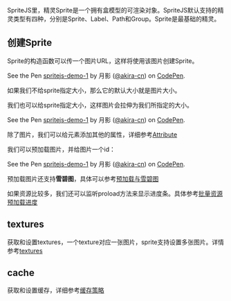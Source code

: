 SpriteJS里，精灵Sprite是一个拥有盒模型的可渲染对象。SpriteJS默认支持的精灵类型有四种，分别是Sprite、Label、Path和Group。Sprite是最基础的精灵。

## 创建Sprite

Sprite的构造函数可以传一个图片URL，这样将使用该图片创建Sprite。

<p data-height="370" data-theme-id="light" data-slug-hash="VdgOXP" data-default-tab="js,result" data-user="akira-cn" data-embed-version="2" data-pen-title="spritejs-demo-1" class="codepen">See the Pen <a href="https://codepen.io/akira-cn/pen/VdgOXP/">spritejs-demo-1</a> by 月影 (<a href="https://codepen.io/akira-cn">@akira-cn</a>) on <a href="https://codepen.io">CodePen</a>.</p>
<script async src="https://static.codepen.io/assets/embed/ei.js"></script>

如果我们不给sprite指定大小，那么它的默认大小就是图片大小。

我们也可以给sprite指定大小，这样图片会拉伸为我们所指定的大小。

<p data-height="371" data-theme-id="light" data-slug-hash="LrqorR" data-default-tab="js,result" data-user="akira-cn" data-embed-version="2" data-pen-title="spritejs-demo-1" class="codepen">See the Pen <a href="https://codepen.io/akira-cn/pen/LrqorR/">spritejs-demo-1</a> by 月影 (<a href="https://codepen.io/akira-cn">@akira-cn</a>) on <a href="https://codepen.io">CodePen</a>.</p>
<script async src="https://static.codepen.io/assets/embed/ei.js"></script>

除了图片，我们可以给元素添加其他的属性，详细参考[Attribute](http://localhost:9090/#/zh-cn/doc/attribute)

我们可以预加载图片，并给图片一个id：

<p data-height="384" data-theme-id="light" data-slug-hash="KeJLxJ" data-default-tab="js,result" data-user="akira-cn" data-embed-version="2" data-pen-title="spritejs-demo-1" class="codepen">See the Pen <a href="https://codepen.io/akira-cn/pen/KeJLxJ/">spritejs-demo-1</a> by 月影 (<a href="https://codepen.io/akira-cn">@akira-cn</a>) on <a href="https://codepen.io">CodePen</a>.</p>
<script async src="https://static.codepen.io/assets/embed/ei.js"></script>

预加载图片还支持**雪碧图**，具体可以参考[预加载与雪碧图](/zh-cn/guide/resource#雪碧图)

如果资源比较多，我们还可以监听proload方法来显示进度条。具体参考[批量资源预加载进度](/zh-cn/guide/resource#批量资源预加载进度)

## textures

获取和设置textures，一个texture对应一张图片，sprite支持设置多张图片。详情参考[textures](/zh-cn/doc/attribute#textures)

## cache

获取和设置缓存，详细参考[缓存策略](/zh-cn/guide/cache)
